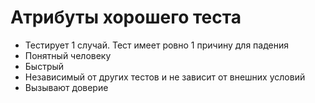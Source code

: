 # Атрибуты хорошего теста
* Тестирует 1 случай. Тест имеет ровно 1 причину для падения
* Понятный человеку
* Быстрый
* Независимый от других тестов и не зависит от внешних условий
* Вызывают доверие